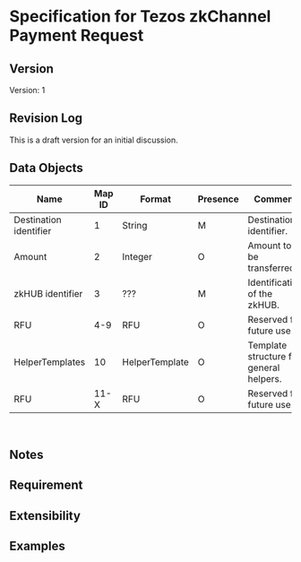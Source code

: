 # Specification for Tezos zkChannel Payment Request
## Version
Version: 1
<br>

## Revision Log
This is a draft version for an initial discussion.
<br>


## Data Objects
| Name | Map ID | Format | Presence | Comment |
| ---- | ------ | ------ | -------- | ------- |
| Destination identifier | 1 | String | M | Destination identifier.|
| Amount | 2 | Integer | O | Amount to be transferred. |
| zkHUB identifier | 3 | ??? | M | Identification of the zkHUB. |
| RFU | 4-9 | RFU | O | Reserved for future use. |
| HelperTemplates | 10 | HelperTemplate | O | Template structure for general helpers. |
| RFU | 11-X | RFU | O | Reserved for future use. |
<br>


## Notes
## Requirement
## Extensibility
## Examples